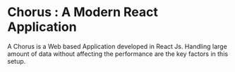 # Chorus : A Modern React Application

A Chorus is a Web based Application developed in React Js. Handling large amount of data without affecting the performance are the key factors in this setup.